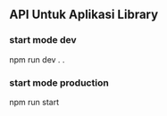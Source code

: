 ## API Untuk Aplikasi Library

### start mode dev

npm run dev
.
.

### start mode production

npm run start
